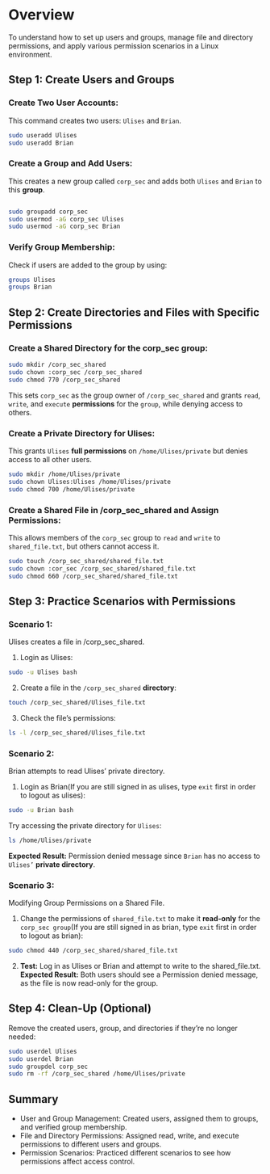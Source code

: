 # Overview
To understand how to set up users and groups, manage file and directory permissions, and apply various permission scenarios in a Linux environment.

## Step 1: Create Users and Groups
### Create Two User Accounts:
This command creates two users: `Ulises` and `Brian`.
```bash
sudo useradd Ulises
sudo useradd Brian
```
### Create a Group and Add Users:
This creates a new group called `corp_sec` and adds both `Ulises` and `Brian` to this **group**.
```bash

sudo groupadd corp_sec
sudo usermod -aG corp_sec Ulises
sudo usermod -aG corp_sec Brian
```
### Verify Group Membership:
Check if users are added to the group by using:
```bash
groups Ulises
groups Brian
```
## Step 2: Create Directories and Files with Specific Permissions
### Create a Shared Directory for the corp_sec group:
```bash
sudo mkdir /corp_sec_shared
sudo chown :corp_sec /corp_sec_shared
sudo chmod 770 /corp_sec_shared
```
This sets `corp_sec` as the group owner of `/corp_sec_shared` and grants `read`, `write`, and `execute` **permissions** for the `group`, while denying access to others.

### Create a Private Directory for Ulises:
This grants `Ulises` **full permissions** on `/home/Ulises/private` but denies access to all other users.
```bash
sudo mkdir /home/Ulises/private
sudo chown Ulises:Ulises /home/Ulises/private
sudo chmod 700 /home/Ulises/private
```

### Create a Shared File in /corp_sec_shared and Assign Permissions:
This allows members of the `corp_sec` group to `read` and `write` to `shared_file.txt`, but others cannot access it.
```bash
sudo touch /corp_sec_shared/shared_file.txt
sudo chown :cor_sec /corp_sec_shared/shared_file.txt
sudo chmod 660 /corp_sec_shared/shared_file.txt
```

## Step 3: Practice Scenarios with Permissions
### Scenario 1: 
Ulises creates a file in /corp_sec_shared.

1. Login as Ulises:
```bash
sudo -u Ulises bash
```
2. Create a file in the `/corp_sec_shared` **directory**:
```bash
touch /corp_sec_shared/Ulises_file.txt
```
3. Check the file’s permissions:
```bash
ls -l /corp_sec_shared/Ulises_file.txt
```
### Scenario 2: 
Brian attempts to read Ulises’ private directory.

1. Login as Brian(If you are still signed in as ulises, type `exit`  first in order to logout as ulises):
```bash
sudo -u Brian bash
```
Try accessing the private directory for `Ulises`:
```bash
ls /home/Ulises/private
```
**Expected Result:** Permission denied message since `Brian` has no access to `Ulises’` **private directory**.

### Scenario 3: 
Modifying Group Permissions on a Shared File.

1. Change the permissions of `shared_file.txt` to make it **read-only** for the `corp_sec group`(If you are still signed in as brian, type `exit`  first in order to logout as brian):
```bash
sudo chmod 440 /corp_sec_shared/shared_file.txt
```
2. **Test:** Log in as Ulises or Brian and attempt to write to the shared_file.txt.
**Expected Result:** Both users should see a Permission denied message, as the file is now read-only for the group.
## Step 4: Clean-Up (Optional)
Remove the created users, group, and directories if they’re no longer needed:
```bash
sudo userdel Ulises
sudo userdel Brian
sudo groupdel corp_sec
sudo rm -rf /corp_sec_shared /home/Ulises/private
```
## Summary
- User and Group Management: Created users, assigned them to groups, and verified group membership.
- File and Directory Permissions: Assigned read, write, and execute permissions to different users and groups.
- Permission Scenarios: Practiced different scenarios to see how permissions affect access control.
